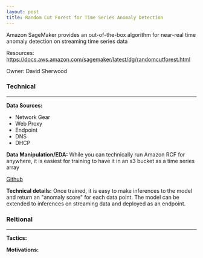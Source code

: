 ```yaml
---
layout: post
title: Random Cut Forest for Time Series Anomaly Detection
---
```

Amazon SageMaker provides an out-of-the-box algorithm for near-real time anomaly detection on streaming time series data

Resources: <https://docs.aws.amazon.com/sagemaker/latest/dg/randomcutforest.html>

Owner: David Sherwood

### Technical
----
**Data Sources:**
* Network Gear
* Web Proxy
* Endpoint
* DNS
* DHCP

**Data Manipulation/EDA:** While you can technically run Amazon RCF for anywhere, it is easiest for training to have it in an s3 bucket as a time series array

[Github](https://github.com/awslabs/amazon-sagemaker-examples/blob/master/introduction_to_amazon_algorithms/random_cut_forest/random_cut_forest.ipynb)

**Technical details:** Once trained, it is easy to make inferences to the model and return an "anomaly score" for each data point. The model can be extended to inferences on streaming data and deployed as an endpoint.

### Reltional
----
**Tactics:**

**Motivations:**
